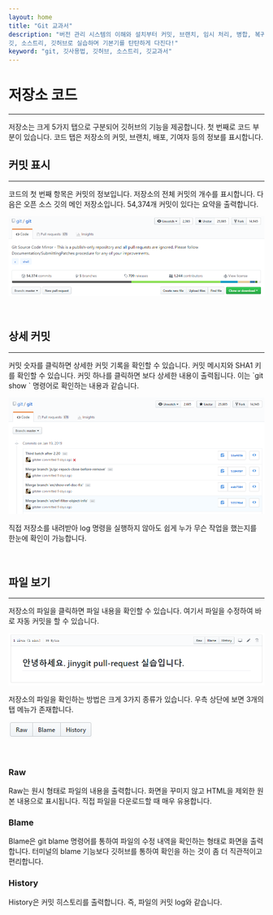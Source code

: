 ```yaml
---
layout: home
title: "Git 교과서"
description: "버전 관리 시스템의 이해와 설치부터 커밋, 브랜치, 임시 처리, 병합, 복귀, 서브모듈, 태그까지
깃, 소스트리, 깃허브로 실습하며 기본기를 탄탄하게 다진다!"
keyword: "git, 깃사용법, 깃허브, 소스트리, 깃교과서"
---
```

# 저장소 코드
<hr>
저장소는 크게 5가지 탭으로 구분되어 깃허브의 기능을 제공합니다. 첫 번째로 코드 부분이 있습니다.
코드 탭은 저장소의 커밋, 브랜치, 배포, 기여자 등의 정보를 표시합니다.

<br>

## 커밋 표시
<hr>
코드의 첫 번째 항목은 커밋의 정보입니다. 저장소의 전체 커밋의 개수를 표시합니다. 다음은 오픈 소스 깃의 메인 저장소입니다. 54,374개 커밋이 있다는 요약을 출력합니다.

![github](./img/code_01.png) 

<br>

## 상세 커밋
<hr>
커밋 숫자를 클릭하면 상세한 커밋 기록을 확인할 수 있습니다. 커밋 메시지와 SHA1 키를 확인할 수 있습니다. 
커밋 하나를 클릭하면 보다 상세한 내용이 출력됩니다. 이는 `git show <commit>` 명령어로 확인하는 내용과 같습니다.

![github](./img/code_02.png)  

직접 저장소를 내려받아 log 명령을 실행하지 않아도 쉽게 누가 무슨 작업을 했는지를 한눈에 확인이 가능합니다.

<br>

## 파일 보기
<hr>
저장소의 파일을 클릭하면 파일 내용을 확인할 수 있습니다. 여기서 파일을 수정하여 바로 자동 커밋을 할 수 있습니다.

![github](./img/code_03.png) 
 
저장소의 파일을 확인하는 방법은 크게 3가지 종류가 있습니다. 우측 상단에 보면 3개의 탭 메뉴가 존재합니다.

![github](./img/code_04.png)  

<br>

### Raw
Raw는 원시 형태로 파일의 내용을 출력합니다. 화면을 꾸미지 않고 HTML을 제외한 원본 내용으로 표시됩니다. 직접 파일을 다운로드할 때 매우 유용합니다.

### Blame
Blame은 git blame 명령어를 통하여 파일의 수정 내역을 확인하는 형태로 화면을 출력합니다. 터미널의 blame 기능보다 깃허브를 통하여 확인을 하는 것이 좀 더 직관적이고 편리합니다.

### History
History은 커밋 히스토리를 출력합니다. 즉, 파일의 커밋 log와 같습니다.

<br><br>